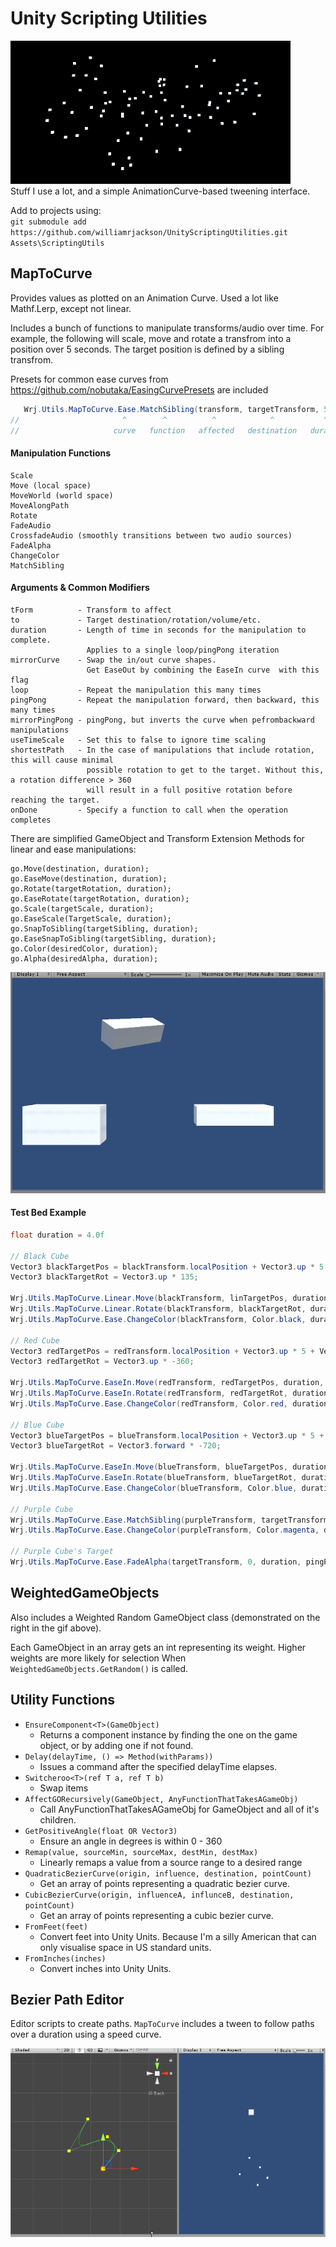 # Unity Scripting Utilities
![PathTrail](Smile.gif)    
Stuff I use a lot, and a simple AnimationCurve-based tweening interface.   

Add to projects using:  
`git submodule add https://github.com/williamrjackson/UnityScriptingUtilities.git Assets\ScriptingUtils`


## MapToCurve
Provides values as plotted on an Animation Curve. Used a lot like Mathf.Lerp, except not linear. 

Includes a bunch of functions to manipulate transforms/audio over time. For example, the following will scale, move and rotate a transfrom into a position over 5 seconds. The target position is defined by a sibling transfrom.

Presets for common ease curves from https://github.com/nobutaka/EasingCurvePresets are included
```C#
   Wrj.Utils.MapToCurve.Ease.MatchSibling(transform, targetTransform, 5);
//                       ^        ^          ^            ^           ^
//                     curve   function   affected   destination   duration
```
#### Manipulation Functions
```
Scale
Move (local space)
MoveWorld (world space)
MoveAlongPath
Rotate
FadeAudio
CrossfadeAudio (smoothly transitions between two audio sources)
FadeAlpha
ChangeColor
MatchSibling
```
#### Arguments & Common Modifiers
```
tForm          - Transform to affect
to             - Target destination/rotation/volume/etc.
duration       - Length of time in seconds for the manipulation to complete. 
                 Applies to a single loop/pingPong iteration
mirrorCurve    - Swap the in/out curve shapes. 
                 Get EaseOut by combining the EaseIn curve  with this flag
loop           - Repeat the manipulation this many times
pingPong       - Repeat the manipulation forward, then backward, this many times
mirrorPingPong - pingPong, but inverts the curve when pefrombackward manipulations
useTimeScale   - Set this to false to ignore time scaling
shortestPath   - In the case of manipulations that include rotation, this will cause minimal
                 possible rotation to get to the target. Without this, a rotation difference > 360 
                 will result in a full positive rotation before reaching the target.
onDone         - Specify a function to call when the operation completes
```
There are simplified GameObject and Transform Extension Methods for linear and ease manipulations:
```
go.Move(destination, duration);
go.EaseMove(destination, duration);
go.Rotate(targetRotation, duration);
go.EaseRotate(targetRotation, duration);
go.Scale(targetScale, duration);
go.EaseScale(TargetScale, duration);
go.SnapToSibling(targetSibling, duration);
go.EaseSnapToSibling(targetSibling, duration);
go.Color(desiredColor, duration);
go.Alpha(desiredAlpha, duration);
```
![Tweening](TweenExample.gif)    
#### Test Bed Example
```C#
float duration = 4.0f

// Black Cube
Vector3 blackTargetPos = blackTransform.localPosition + Vector3.up * 5 + Vector3.right * -1.5f;
Vector3 blackTargetRot = Vector3.up * 135;

Wrj.Utils.MapToCurve.Linear.Move(blackTransform, linTargetPos, duration, pingPong: 10);
Wrj.Utils.MapToCurve.Linear.Rotate(blackTransform, blackTargetRot, duration, shortestPath: false, pingPong: 10);
Wrj.Utils.MapToCurve.Ease.ChangeColor(blackTransform, Color.black, duration, pingPong: 10);

// Red Cube
Vector3 redTargetPos = redTransform.localPosition + Vector3.up * 5 + Vector3.right * .5f;
Vector3 redTargetRot = Vector3.up * -360;

Wrj.Utils.MapToCurve.EaseIn.Move(redTransform, redTargetPos, duration, mirrorCurve: false, pingPong: 10);
Wrj.Utils.MapToCurve.EaseIn.Rotate(redTransform, redTargetRot, duration, shortestPath: false, pingPong: 10);
Wrj.Utils.MapToCurve.Ease.ChangeColor(redTransform, Color.red, duration, pingPong: 10);

// Blue Cube
Vector3 blueTargetPos = blueTransform.localPosition + Vector3.up * 5 + Vector3.right * -.5f;
Vector3 blueTargetRot = Vector3.forward * -720;

Wrj.Utils.MapToCurve.EaseIn.Move(blueTransform, blueTargetPos, duration, mirrorCurve: true, pingPong: 10);
Wrj.Utils.MapToCurve.EaseIn.Rotate(blueTransform, blueTargetRot, duration, shortestPath: false, mirrorPingPong: 10);
Wrj.Utils.MapToCurve.Ease.ChangeColor(blueTransform, Color.blue, duration, pingPong: 10);

// Purple Cube
Wrj.Utils.MapToCurve.Ease.MatchSibling(purpleTransform, targetTransform, duration, pingPong: 10);
Wrj.Utils.MapToCurve.Ease.ChangeColor(purpleTransform, Color.magenta, duration, pingPong: 10);

// Purple Cube's Target
Wrj.Utils.MapToCurve.Ease.FadeAlpha(targetTransform, 0, duration, pingPong: 10);

```
## WeightedGameObjects
Also includes a Weighted Random GameObject class (demonstrated on the right in the gif above).

Each GameObject in an array gets an int representing its weight. Higher weights are more likely for selection When `WeightedGameObjects.GetRandom()` is called.

## Utility Functions
- `EnsureComponent<T>(GameObject)`
  - Returns a component instance by finding the one on the game object, or by adding one if not found.
- `Delay(delayTime, () => Method(withParams))`
  - Issues a command after the specified delayTime elapses.
- `Switcheroo<T>(ref T a, ref T b)`
  - Swap items
- `AffectGORecursively(GameObject, AnyFunctionThatTakesAGameObj)`
  - Call AnyFunctionThatTakesAGameObj for GameObject and all of it's children.
- `GetPositiveAngle(float OR Vector3)`
  - Ensure an angle in degrees is within 0 - 360
- `Remap(value, sourceMin, sourceMax, destMin, destMax)`
  - Linearly remaps a value from a source range to a desired range
- `QuadraticBezierCurve(origin, influence, destination, pointCount)`
  - Get an array of points representing a quadratic bezier curve. 
- `CubicBezierCurve(origin, influenceA, influnceB, destination, pointCount)`
  - Get an array of points representing a cubic bezier curve. 
- `FromFeet(feet)`
  - Convert feet into Unity Units. Because I'm a silly American that can only visualise space in US standard units.
- `FromInches(inches)`
  - Convert inches into Unity Units.    

## Bezier Path Editor 
Editor scripts to create paths. `MapToCurve` includes a tween to follow paths over a duration using a speed curve.

![Path](PathFollowerExample.gif)    
